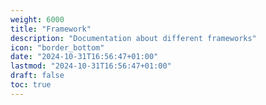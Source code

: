 ```yaml
---
weight: 6000
title: "Framework"
description: "Documentation about different frameworks"
icon: "border_bottom"
date: "2024-10-31T16:56:47+01:00"
lastmod: "2024-10-31T16:56:47+01:00"
draft: false
toc: true
---
```

